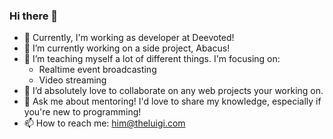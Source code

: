 ### Hi there 👋

- 🚀 Currently, I'm working as developer at Deevoted!
- 🔭 I’m currently working on a side project, Abacus!
- 🌱 I’m teaching myself a lot of different things. I'm focusing on:
  - Realtime event broadcasting
  - Video streaming
- 👯 I’d absolutely love to collaborate on any web projects your working on.
- 💬 Ask me about mentoring! I'd love to share my knowledge, especially if you're new to programming!
- 📫 How to reach me: him@theluigi.com
